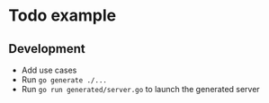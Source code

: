 # Todo example

## Development

- Add use cases
- Run `go generate ./...`
- Run `go run generated/server.go` to launch the generated server
